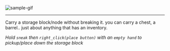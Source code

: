 ![sample-gif](./repo-assets/crunchy.gif)

____
Carry a storage block/node without breaking it.
you can carry a chest, a barrel.. just about anything that has an inventory.

_Hold `sneak` then `right_click(place button)` with an `empty hand` to pickup/place down the storage block_

